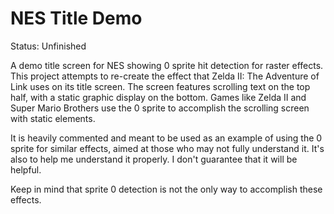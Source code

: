 NES Title Demo
==========
Status: Unfinished

A demo title screen for NES showing 0 sprite hit detection for raster effects.
This project attempts to re-create the effect that Zelda II: The Adventure of Link uses on its title screen.
The screen features scrolling text on the top half, with a static graphic display on the bottom.
Games like Zelda II and Super Mario Brothers use the 0 sprite to accomplish the scrolling screen with static elements.

It is heavily commented and meant to be used as an example of using the 0 sprite for similar effects, aimed at 
those who may not fully understand it.  It's also to help me understand it properly.
I don't guarantee that it will be helpful. 

Keep in mind that sprite 0 detection is not the only way to accomplish these effects.
